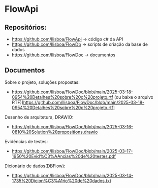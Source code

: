 # FlowApi

## Repositórios:
* https://github.com/llisboa/FlowApi -> código c# da API
* https://github.com/llisboa/FlowDb -> scripts de criação da base de dados
* https://github.com/llisboa/FlowDoc -> documentos

## Documentos
Sobre o projeto, soluções propostas:
* https://github.com/llisboa/FlowDoc/blob/main/2025-03-18-0954%20Detalhes%20sobre%20o%20projeto.rtf
(ou baixe o arquivo RTF)[https://github.com/llisboa/FlowDoc/blob/main/2025-03-18-0954%20Detalhes%20sobre%20o%20projeto.rtf]

Desenho de arquitetura, DRAWIO:
* https://github.com/llisboa/FlowDoc/blob/main/2025-03-16-0810%20Solution%20propositions.drawio

Evidências de testes:
* https://github.com/llisboa/FlowDoc/blob/main/2025-03-17-1950%20Evid%C3%AAncias%20de%20testes.pdf

Dicionário de dados(DBFlow):
* https://github.com/llisboa/FlowDoc/blob/main/2025-03-14-1735%20Dicion%C3%A1rio%20de%20dados.txt

